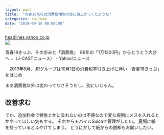 ```yaml
---
layout: post
title:  "青春18切符は消費税増税の度に値上がってたようだ"
categories: railway
date: "2019-09-18 00:00:00"
---
```



<div class="card">
  <a href="https://headlines.yahoo.co.jp/hl?a=20190907-00000002-jct-bus_all"></a>
  <div class="card__header">
    <a href="https://headlines.yahoo.co.jp/hl?a=20190907-00000002-jct-bus_all">headlines.yahoo.co.jp</a>
  </div>
  <div class="card__image">
    <img src="https://lpt.c.yimg.jp/amd/20190907-00000002-jct-000-view.jpg">
  </div>
  <div class="card__title">
    <p>青春18きっぷ、その歩みと「消費税」　89年の「1万1300円」からとうとう大台へ...（J-CASTニュース） - Yahoo!ニュース</p>
  </div>
  <div class="card__description">
    <p>　2019年8月、JRグループは10月1日の消費税率引き上げに伴い「青春18きっぷ」をはじめ</p>
  </div>
</div>


まあ消費税以外は変わってなさそうだし、別にいじゃん。

## 改善求む

てか、追加料金で特急とかに乗れないのは不便なので変な規制にメスを入れるとかやってほしい気もする。
それからモバイルSuicaで管理がしたい。
夏場に紙を持っているとふやけてしまう。
どうにかして紙からの脱却もお願いしたい。

